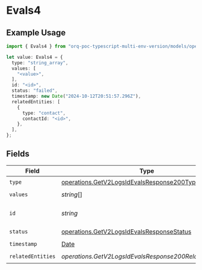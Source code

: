 # Evals4

## Example Usage

```typescript
import { Evals4 } from "orq-poc-typescript-multi-env-version/models/operations";

let value: Evals4 = {
  type: "string_array",
  values: [
    "<value>",
  ],
  id: "<id>",
  status: "failed",
  timestamp: new Date("2024-10-12T20:51:57.296Z"),
  relatedEntities: [
    {
      type: "contact",
      contactId: "<id>",
    },
  ],
};
```

## Fields

| Field                                                                                                    | Type                                                                                                     | Required                                                                                                 | Description                                                                                              |
| -------------------------------------------------------------------------------------------------------- | -------------------------------------------------------------------------------------------------------- | -------------------------------------------------------------------------------------------------------- | -------------------------------------------------------------------------------------------------------- |
| `type`                                                                                                   | [operations.GetV2LogsIdEvalsResponse200Type](../../models/operations/getv2logsidevalsresponse200type.md) | :heavy_check_mark:                                                                                       | N/A                                                                                                      |
| `values`                                                                                                 | *string*[]                                                                                               | :heavy_check_mark:                                                                                       | N/A                                                                                                      |
| `id`                                                                                                     | *string*                                                                                                 | :heavy_check_mark:                                                                                       | The id of the resource                                                                                   |
| `status`                                                                                                 | [operations.GetV2LogsIdEvalsResponseStatus](../../models/operations/getv2logsidevalsresponsestatus.md)   | :heavy_check_mark:                                                                                       | N/A                                                                                                      |
| `timestamp`                                                                                              | [Date](https://developer.mozilla.org/en-US/docs/Web/JavaScript/Reference/Global_Objects/Date)            | :heavy_check_mark:                                                                                       | N/A                                                                                                      |
| `relatedEntities`                                                                                        | *operations.GetV2LogsIdEvalsResponse200RelatedEntities*[]                                                | :heavy_check_mark:                                                                                       | N/A                                                                                                      |